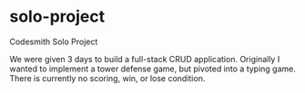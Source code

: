 # solo-project
Codesmith Solo Project

We were given 3 days to build a full-stack CRUD application. Originally I wanted to implement a tower defense game, but pivoted into a typing game. There is currently no scoring, win, or lose condition.
